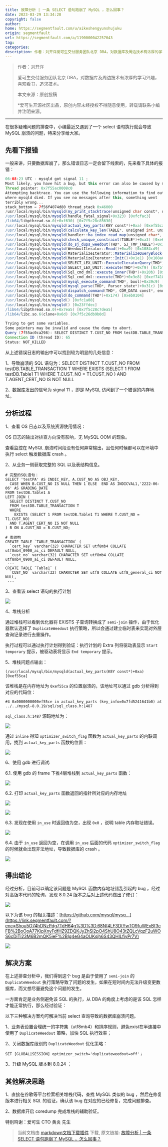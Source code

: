 ```yaml
---
title: 故障分析 | 一条 SELECT 语句跑崩了 MySQL ，怎么回事？
date: 2023-03-29 13:34:28
copyright: false
author: 
home: https://segmentfault.com/u/aikeshengyunshujuku
origin: segmentfault
url: https://segmentfault.com/a/1190000042257043
tag: 
categories: 
description: 作者：刘开洋爱可生交付服务团队北京 DBA，对数据库及周边技术有浓厚的学习兴趣，喜欢看书，追求技术。...
---
```


> 作者：刘开洋
>
> 爱可生交付服务团队北京 DBA，对数据库及周边技术有浓厚的学习兴趣，喜欢看书，追求技术。
>
> 本文来源：原创投稿
>
> \*爱可生开源社区出品，原创内容未经授权不得随意使用，转载请联系小编并注明来源。

---

在很多疑难问题的排查中，小编最近又遇到了一个 select 语句执行就会导致 MySQL 崩溃的问题，特来分享给大家。

## 先看下报错

一般来讲，只要数据库崩了，那么错误日志一定会留下线索的，先来看下具体的报错：

```gradle
06:08:23 UTC - mysqld got signal 11 ;
Most likely, you have hit a bug, but this error can also be caused by malfunctioning hardware.
Thread pointer: 0x7f55ac0008c0
Attempting backtrace. You can use the following information to find out
where mysqld died. If you see no messages after this, something went
terribly wrong...
stack_bottom = 7f56f4074d80 thread_stack 0x46000
/usr/local/mysql/bin/mysqld(my_print_stacktrace(unsigned char const*, unsigned long)+0x2e) [0x1f1b71e]
/usr/local/mysql/bin/mysqld(handle_fatal_signal+0x323) [0xfcfac3]
/lib64/libpthread.so.0(+0xf630) [0x7f5c28c85630]
/usr/local/mysql/bin/mysqld(actual_key_parts(KEY const*)+0xa) [0xef55ca]
/usr/local/mysql/bin/mysqld(calculate_key_len(TABLE*, unsigned int, unsigned long)+0x28) [0x10da428]
/usr/local/mysql/bin/mysqld(handler::ha_index_read_map(unsigned char*, unsigned char const*, unsigned long, ha_rkey_function)+0x261) [0x10dac51]
/usr/local/mysql/bin/mysqld(check_unique_constraint(TABLE*)+0xa3) [0xe620e3]
/usr/local/mysql/bin/mysqld(do_sj_dups_weedout(THD*, SJ_TMP_TABLE*)+0x111) [0xe62361]
/usr/local/mysql/bin/mysqld(WeedoutIterator::Read()+0xa9) [0x1084cd9]
/usr/local/mysql/bin/mysqld(MaterializeIterator::MaterializeQueryBlock(MaterializeIterator::QueryBlock const&, unsigned long long*)+0x17c) [0x10898bc]
/usr/local/mysql/bin/mysqld(MaterializeIterator::Init()+0x1e1) [0x108a021]
/usr/local/mysql/bin/mysqld(SELECT_LEX_UNIT::ExecuteIteratorQuery(THD*)+0x251) [0xf5d241]
/usr/local/mysql/bin/mysqld(SELECT_LEX_UNIT::execute(THD*)+0xf9) [0xf5f3f9]
/usr/local/mysql/bin/mysqld(Sql_cmd_dml::execute_inner(THD*)+0x20b) [0xeedf8b]
/usr/local/mysql/bin/mysqld(Sql_cmd_dml::execute(THD*)+0x3e8) [0xef7418]
/usr/local/mysql/bin/mysqld(mysql_execute_command(THD*, bool)+0x39c9) [0xeab3a9]
/usr/local/mysql/bin/mysqld(mysql_parse(THD*, Parser_state*)+0x31c) [0xead0cc]
/usr/local/mysql/bin/mysqld(dispatch_command(THD*, COM_DATA const*, enum_server_command)+0x156b) [0xeaeb6b]
/usr/local/mysql/bin/mysqld(do_command(THD*)+0x174) [0xeb0104]
/usr/local/mysql/bin/mysqld() [0xfc1a08]
/usr/local/mysql/bin/mysqld() [0x23ffdec]
/lib64/libpthread.so.0(+0x7ea5) [0x7f5c28c7dea5]
/lib64/libc.so.6(clone+0x6d) [0x7f5c26db9b0d]
  
Trying to get some variables.
Some pointers may be invalid and cause the dump to abort.
Query (7f55ac0ca298): SELECT DISTINCT T.CUST_NO FROM testDB.TABLE_TRANSACTION T  WHERE EXISTS (SELECT 1  FROM testDB.Table1 T1 WHERE T.CUST_NO = T1.CUST_NO ) AND T.AGENT_CERT_NO IS NOT NULL
Connection ID (thread ID): 65
Status: NOT_KILLED
```

从上述错误日志的输出中可以找到较为明显的几处信息：

1、导致崩溃的 SQL 语句为：SELECT DISTINCT T.CUST\_NO FROM testDB.TABLE\_TRANSACTION T WHERE EXISTS (SELECT 1 FROM testDB.Table1 T1 WHERE T.CUST\_NO = T1.CUST\_NO ) AND T.AGENT\_CERT\_NO IS NOT NULL

2、数据库发出的信号为 signal 11 ，即是 MySQL 访问到了一个错误的内存地址。

## 分析过程

1、查看 OS 日志以及系统资源使用情况：

OS 日志的输出对排查方向没有影响，无 MySQL OOM 的现象。

查看监控在 MySQL 崩溃时间段没有任何异常输出，且任何时候都可以在环境中执行 select 触发数据库 crash 。

2、从业务一侧获取完整的 SQL 以及表结构信息。

```pgsql
# 完整的SQL语句：
SELECT 'testPA' AS INDIC_KEY, A.CUST_NO AS OBJ_KEY,
  CASE WHEN B.CUST_NO IS NULL THEN 1 ELSE  END AS INDICVAL1,'2222-06-06' AS GRADING_DATE
FROM testDB.Table1 A
LEFT JOIN (
  SELECT DISTINCT T.CUST_NO
  FROM testDB.TABLE_TRANSACTION T
  WHERE
    EXISTS (SELECT 1 FROM testDB.Table1 T1 WHERE T.CUST_NO = T1.CUST_NO)
  AND T.AGENT_CERT_NO IS NOT NULL
) B ON A.CUST_NO = B.CUST_NO;
  
# 表结构
CREATE TABLE `TABLE_TRANSACTION` (
  `cert_key` varchar(32) CHARACTER SET utf8mb4 COLLATE utf8mb4_0900_ai_ci DEFAULT NULL,
  `cust_no` varchar(32) CHARACTER SET utf8mb4 COLLATE utf8mb4_0900_ai_ci DEFAULT NULL,
 ···
CREATE TABLE `Table1` (
  `CUST_NO` varchar(32) CHARACTER SET utf8 COLLATE utf8_general_ci NOT NULL,
 ···
```

3、查看该 select 语句的执行计划

![](./img/3b3ce934aafb6ee82088d520e304137b)

4、堆栈分析

通过堆栈可以看到优化器将 EXISTS 子查询转换成了 `semi-join` 操作，由于优化器默认选择了 `DuplicateWeedout` 执行策略，所以会通过建立临时表来实现对外层查询记录进行去重操作。

执行过程可以通过执行计划得到验证：执行计划的 Extra 列将驱动表显示 `Start temporary` 提示，被驱动表将显示 `End temporary` 提示。

5、堆栈问题点输出：

`(/usr/local/mysql/bin/mysqld(actual_key_parts(KEY const*)+0xa) [0xef55ca]`

该堆栈是在内存地址为 `0xef55ca` 的位置崩溃的，该地址可以通过 gdb 分析得到对应的代码位：

`#4 0x0000000000ef55ce in actual_key_parts (key_info=0x7fd5241641b0) at ../../mysql-8.0.19/sql/sql_class.h:1487`

`sql_class.h:1487` 源码地址为：

![](./img/3e6cb3437829f677f134eaaab88bd892)

通过 `inline` 得知 `optimizer_switch_flag` 函数为 `actual_key_parts` 的内联调用，找到 `actual_key_parts` 函数的位置：

![](./img/d7322f02232b1fe2164b2ae89177a52c)

6、使用 gdb 进行调试:

6.1. 使用 gdb 的 frame 下推4层堆栈到 `actual_key_parts` 函数：

![](./img/cc1fe504145e551ec52130e3c1913e66)

6.2. 打印 `actual_key_parts` 函数返回的指针所对应的内存地址

![](./img/acc2c2d9e3b3524def1bce52efc374a5)

![](./img/1727021e1602ad26b83eb57bc3101cdd)

6.3. 发现在使用 `in_use` 时返回值为空，出现 `0x0` ，说明 table 内存取址错误。

![](./img/2a00c59efac05004660bd8ab67937542)

6.4. 由于 `in_use` 返回为空，在调用 `in_use` 后面的代码 `optimizer_switch_flag` 的时候就会出现非法地址，导致数据库的 crash 。

![](./img/0ea26f221bd9ca4663a649a2adb968d6)

## 得出结论

经过分析，目前可以确定该问题是 MySQL 函数内存地址错乱引起的 bug ，经过对高版本代码的轮询，发现 8.0.24 版本之后对上述代码做出了修订：

![](./img/157762f25655e379b3b152335fd218bc)

以下为该 bug 的相关描述：[https://github.com/mysql/mysq...](https://link.segmentfault.com/?enc=Shou5O74hDNzPdg7TdH64g%3D%3D.68Nf4LF3DtYwTO9fuWExBf3cFB%2BoOoA77KipXnyFdfHZ9ZDQKJyZhSl2pO4ShU8O43tZQLcVqzF2uWOS6cDiTi23M6B2mQK5ieF%2BIg4eG4aOUKsjh6S43QHILfiyPr7V)

![](./img/5ed2fefa40a1e3be5b0d6c0fa6b7b3d0)

## 解决方案

在上述排查分析中，我们得到这个 bug 是由于使用了 `semi-join` 的 `DuplicateWeedout` 执行策略导致了问题的发生，如果在短时间内无法升级变更数据库，而又想尽量避免这个问题的发生。

一方面肯定是业务侧避免该 SQL 的执行，从 DBA 的角度上考虑的是该 SQL 怎样才能正常执行，那么经过验证：

以下三种解决方案均可解决当前 select 查询导致的数据库崩溃问题。

1、业务表设置合理统一的字符集（utf8mb4）和排序规则，避免exist在半连接中使用了 `DuplicateWeedout` 策略，加快 SQL 执行效率；

2、关闭数据库级别的 `DuplicateWeedout` 优化策略：

`SET [GLOBAL|SESSION] optimizer_switch='duplicateweedout=off'；`

3、升级 MySQL 版本到 8.0.24 ；

## 其他解决思路

1、直接在谷歌等平台检索相关堆栈代码，查找 MySQL 类似的 bug ，然后在修复版本进行相关 SQL 的验证，确认该 bug 在对应的已经修复，完成问题排查。

2、数据库开启 coredump 完成堆栈的辅助验证。

特别鸣谢：爱可生 CTO 黄炎 先生

> 当前文档由 [markdown文档下载插件](https://github.com/kscript/markdown-download) 下载, 原文链接: [故障分析 | 一条 SELECT 语句跑崩了 MySQL ，怎么回事？](https://segmentfault.com/a/1190000042257043)  